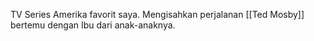 TV Series Amerika favorit saya. Mengisahkan perjalanan [[Ted Mosby]] bertemu dengan Ibu dari anak-anaknya.